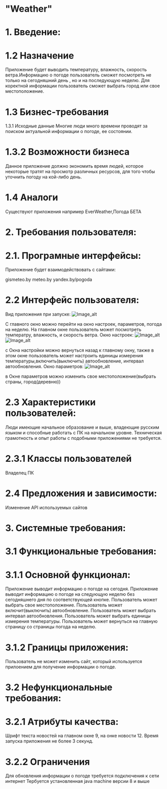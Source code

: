 # "Weather"
# 1. Введение:

# 1.2 Назначение
Приложение будет выводить температуру, влажность, скорость ветра.Информацию о погоде пользователь сможет посмотреть не только на сегодняшний день , но и на последующую неделю. Для коректной информации пользователь сможет выбрать город или свое местоположение.

# 1.3 Бизнес-требования
1.3.1 Исходные данные
Многие люди много времени проводят за поиском актуальной информации о погоде, ее состоянии.

# 1.3.2 Возможности бизнеса
Данное приложение должно экономить время людей, которое некоторые тратят на просмотр различных ресурсов, для того чтобы уточнить погоду на кой-либо день.

# 1.4 Аналоги
Существуют приложения например EverWeather,Погода БЕТА

# 2. Требования пользователя:
# 2.1. Програмные интерфейсы:
Приложение будет взаимодействовать с сайтами:

gismeteo.by meteo.by yandex.by/pogoda

# 2.2 Интерфейс пользователя:

Вид приложения при запуске:
![Image_alt](https://github.com/Madbear031/TRTPO_Project/blob/master/New%20Mockup%201.png)

С главного окно можно перейти на окно настроек, параметров, погода на неделю. На главном окне пользователь может посмотреть температру, влажность, и скорость ветра. Oкно настроек:
![Image_alt](https://github.com/Madbear031/TRTPO_Project/blob/master/New%20Mockup%203.png)
![Image_alt](https://github.com/Madbear031/TRTPO_Project/blob/master/New%20Mockup%204.png)

с Окна настройки можно вернуться назад к главному окну, также в этом окне пользователь может настроить единицы измерения температуры,включить(выключить) автообновление, интервал автообновления. Oкно параметров:
![Image_alt](https://github.com/Madbear031/TRTPO_Project/blob/master/New%20Mockup%202.png)

в Окне параметров можно изменить свое местоположение(выбрать страны, город(деревню))

# 2.3 Характеристики пользователей:
Люди имеющие начальное образование и выше, владеющие русским языком и способные работать с ПК на начальном уровне. Техническая грамотность и опыт работы с подобными приложениями не требуется.

# 2.3.1 Классы пользователей
Владелец ПК

# 2.4 Предложения и зависимости:
Изменение API используемых сайтов

# 3. Системные требования:
# 3.1 Функциональные требования:
# 3.1.1 Основной функционал:
Приложение выводит информацию о погоде на сегодня. Приложение выводит информацию о погоде на следующую неделю без сегодняшнего дня по соответствующей кнопке. Пользователь может выбрать свое местоположение. Пользователь может включит(выключить) автообновление. Пользователь может выбрать интервал автообновления. Пользователь может выбрать единицы измерения температуры. Пользователь может вернуться на главную страницу со страницы погода на неделю.

# 3.1.2 Границы приложения:
Пользователь не может изменить сайт, который используется прилоением для получение информации о погоде.

# 3.2 Нефункциональные требования:
# 3.2.1 Атрибуты качества:
Шрифт текста новостей на главном окне 9, на онке новости 12. Время запуска приложения не более 3 секунд.

# 3.2.2 Ограничения
Для обновления информации о погоде требуется подключения к сети интернет Тербуется установленная java machine версии 8 и выше
